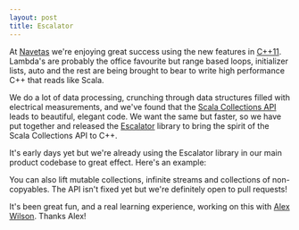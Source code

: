 ```yaml
---
layout: post
title: Escalator
---
```

At [Navetas](http://www.navetas.com) we're enjoying great success using the new features in [C++11](https://en.wikipedia.org/wiki/C%2B%2B11). Lambda's are probably the office favourite but range based loops, initializer lists, auto and the rest are being brought to bear to write high performance C++ that reads like Scala.

We do a lot of data processing, crunching through data structures filled with electrical measurements, and we've found that the [Scala Collections API](http://docs.scala-lang.org/overviews/core/architecture-of-scala-collections.html) leads to beautiful, elegant code. We want the same but faster, so we have put together and released the [Escalator](https://github.com/Navetas/Escalator) library to bring the spirit of the Scala Collections API to C++.

It's early days yet but we're already using the Escalator library in our main product codebase to great effect. Here's an example:

<script src="https://gist.github.com/engie/5994390.js"></script>

You can also lift mutable collections, infinite streams and collections of non-copyables. The API isn't fixed yet but we're definitely open to pull requests!

It's been great fun, and a real learning experience, working on this with [Alex Wilson](https://github.com/d40cht/). Thanks Alex!
